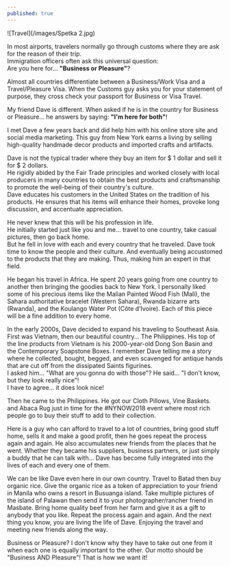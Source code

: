 ```yaml
---
published: true
---
```

![Travel](/images/Spetka 2.jpg)

In most airports, travelers normally go through customs where they are ask for the reason of their trip.   
Immigration officers often ask this universal question:   
Are you here for... **"Business or Pleasure"**?  

Almost all countries differentiate between a Business/Work Visa and a Travel/Pleasure Visa. When the Customs guy asks you for your statement of purpose, they cross check your passport for Business or Visa Travel.

My friend Dave is different. When asked if he is in the country for Business or Pleasure... he answers by saying: **"I'm here for both"**!

I met Dave a few years back and did help him with his online store site and social media marketing. This guy from New York earns a living by selling high-quality handmade decor products and imported crafts and artifacts.

Dave is not the typical trader where they buy an item for $ 1 dollar and sell it for $ 2 dollars.   
He rigidly abided by the Fair Trade principles and worked closely with local producers in many countries to obtain the best products and craftsmanship to promote the well-being of their country's culture.   
Dave educates his customers in the United States on the tradition of his products. He ensures that his items will enhance their homes, provoke long discussion, and accentuate appreciation.

He never knew that this will be his profession in life.   
He initially started just like you and me... travel to one country, take casual pictures, then go back home.   
But he fell in love with each and every country that he traveled. 
Dave took time to know the people and their culture. And eventually being accustomed to the products that they are making. Thus, making him an expert in that field.

He began his travel in Africa. He spent 20 years going from one country to another then bringing the goodies back to New York. 
I personally liked some of his precious items like the Malian Painted Wood Fish (Mali), the Sahara authoritative bracelet (Western Sahara), Rwanda bizarre arts (Rwanda), and the Koulango Water Pot (Côte d’Ivoire). 
Each of this piece will be a fine addition to every home.

In the early 2000s, Dave decided to expand his traveling to Southeast Asia. First was Vietnam, then our beautiful country... The Philippines.
His top of the line products from Vietnam is his 2000-year-old Dong Son Basin and the Contemporary Soapstone Boxes. 
I remember Dave telling me a story where he collected, bought, begged, and even scavenged for antique hands that are cut off from the dissipated Saints figurines.  
I asked him... "What are you gonna do with those"? 
He said... "I don't know, but they look really nice"!  
I have to agree... it does look nice!

Then he came to the Philippines. He got our Cloth Pillows, Vine Baskets. and Abaca Rug just in time for the #NYNOW2018 event where most rich people go to buy their stuff to add to their collection.

Here is a guy who can afford to travel to a lot of countries, bring good stuff home, sells it and make a good profit, then he goes repeat the process again and again.
He also accumulates new friends from the places that he went. Whether they became his suppliers, business partners, or just simply a buddy that he can talk with... Dave has become fully integrated into the lives of each and every one of them. 

We can be like Dave even here in our own country. Travel to Batad then buy organic rice. Give the organic rice as a token of appreciation to your friend in Manila who owns a resort in Busuanga island. Take multiple pictures of the island of Palawan then send it to your photographer/rancher friend in Masbate. Bring home quality beef from her farm and give it as a gift to anybody that you like.
Repeat the process again and again. And the next thing you know, you are living the life of Dave. Enjoying the travel and meeting new friends along the way.

Business or Pleasure? I don't know why they have to take out one from it when each one is equally important to the other. 
Our motto should be "Business AND Pleasure"! That is how we want it!  

  



